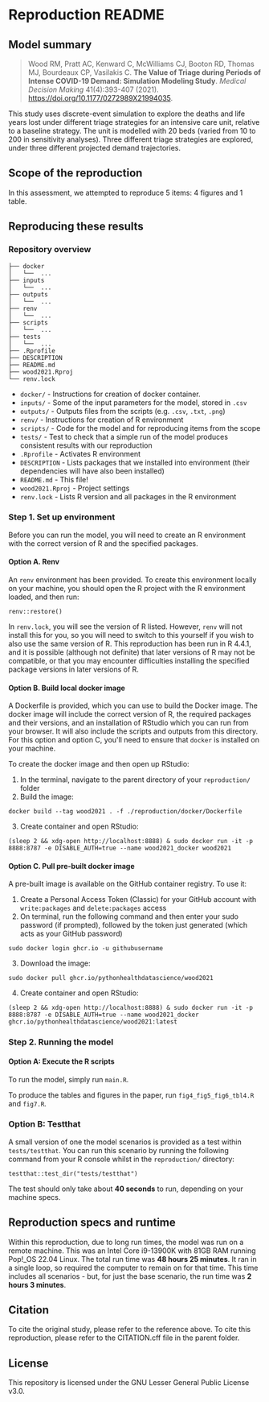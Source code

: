 # Reproduction README

## Model summary

> Wood RM, Pratt AC, Kenward C, McWilliams CJ, Booton RD, Thomas MJ, Bourdeaux CP, Vasilakis C. **The Value of Triage during Periods of Intense COVID-19 Demand: Simulation Modeling Study**. *Medical Decision Making* 41(4):393-407 (2021). <https://doi.org/10.1177/0272989X21994035>.

This study uses discrete-event simulation to explore the deaths and life years lost under different triage strategies for an intensive care unit, relative to a baseline strategy. The unit is modelled with 20 beds (varied from 10 to 200 in sensitivity analyses). Three different triage strategies are explored, under three different projected demand trajectories.

## Scope of the reproduction

In this assessment, we attempted to reproduce 5 items: 4 figures and 1 table.

## Reproducing these results

### Repository overview

```
├── docker
│   └──  ...
├── inputs
│   └──  ...
├── outputs
│   └──  ...
├── renv
│   └──  ...
├── scripts
│   └──  ...
├── tests
│   └──  ...
├── .Rprofile
├── DESCRIPTION
├── README.md
├── wood2021.Rproj
└── renv.lock
```

* `docker/` - Instructions for creation of docker container.
* `inputs/` - Some of the input parameters for the model, stored in `.csv`
* `outputs/` - Outputs files from the scripts (e.g. `.csv`, `.txt`, `.png`)
* `renv/` - Instructions for creation of R environment
* `scripts/` - Code for the model and for reproducing items from the scope
* `tests/` - Test to check that a simple run of the model produces consistent results with our reproduction
* `.Rprofile` - Activates R environment
* `DESCRIPTION` - Lists packages that we installed into environment (their dependencies will have also been installed)
* `README.md` - This file!
* `wood2021.Rproj` - Project settings
* `renv.lock` - Lists R version and all packages in the R environment

### Step 1. Set up environment

Before you can run the model, you will need to create an R environment with the correct version of R and the specified packages.

#### Option A. Renv

An `renv` environment has been provided. To create this environment locally on your machine, you should open the R project with the R environment loaded, and then run:

```
renv::restore()
```

In `renv.lock`, you will see the version of R listed. However, `renv` will not install this for you, so you will need to switch to this yourself if you wish to also use the same version of R. This reproduction has been run in R 4.4.1, and it is possible (although not definite) that later versions of R may not be compatible, or that you may encounter difficulties installing the specified package versions in later versions of R.

#### Option B. Build local docker image

A Dockerfile is provided, which you can use to build the Docker image. The docker image will include the correct version of R, the required packages and their versions, and an installation of RStudio which you can run from your browser. It will also include the scripts and outputs from this directory. For this option and option C, you'll need to ensure that `docker` is installed on your machine.

To create the docker image and then open up RStudio:

1. In the terminal, navigate to the parent directory of your `reproduction/` folder
2. Build the image:

```
docker build --tag wood2021 . -f ./reproduction/docker/Dockerfile
```

3. Create container and open RStudio:

```
(sleep 2 && xdg-open http://localhost:8888) & sudo docker run -it -p 8888:8787 -e DISABLE_AUTH=true --name wood2021_docker wood2021
```

#### Option C. Pull pre-built docker image

A pre-built image is available on the GitHub container registry. To use it:

1. Create a Personal Access Token (Classic) for your GitHub account with `write:packages` and `delete:packages` access
2. On terminal, run the following command and then enter your sudo password (if prompted), followed by the token just generated (which acts as your GitHub password)

```
sudo docker login ghcr.io -u githubusername
```

3. Download the image:

```
sudo docker pull ghcr.io/pythonhealthdatascience/wood2021
```

4. Create container and open RStudio:

```
(sleep 2 && xdg-open http://localhost:8888) & sudo docker run -it -p 8888:8787 -e DISABLE_AUTH=true --name wood2021_docker ghcr.io/pythonhealthdatascience/wood2021:latest
```

### Step 2. Running the model

#### Option A: Execute the R scripts

To run the model, simply run `main.R`.

To produce the tables and figures in the paper, run `fig4_fig5_fig6_tbl4.R` and `fig7.R`.

### Option B: Testthat

A small version of one the model scenarios is provided as a test within `tests/testthat`. You can run this scenario by running the following command from your R console whilst in the `reproduction/` directory:

```
testthat::test_dir("tests/testthat")
```

The test should only take about **40 seconds** to run, depending on your machine specs.

## Reproduction specs and runtime

Within this reproduction, due to long run times, the model was run on a remote machine. This was an Intel Core i9-13900K with 81GB RAM running Pop!_OS 22.04 Linux. The total run time was **48 hours 25 minutes**. It ran in a single loop, so required the computer to remain on for that time. This time includes all scenarios - but, for just the base scenario, the run time was **2 hours 3 minutes**.

## Citation

To cite the original study, please refer to the reference above. To cite this reproduction, please refer to the CITATION.cff file in the parent folder.

## License

This repository is licensed under the GNU Lesser General Public License v3.0.